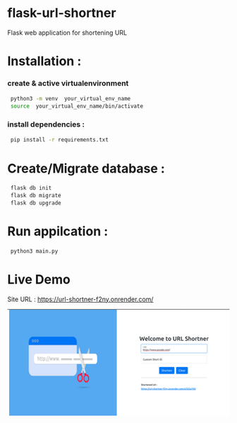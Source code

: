 # flask-url-shortner
Flask web application for shortening URL


# Installation :
### create & active virtualenvironment
```bash
 python3 -m venv  your_virtual_env_name
 source  your_virtual_env_name/bin/activate
```
	

### install dependencies :
```bash
 pip install -r requirements.txt
```

# Create/Migrate database :
```bash
 flask db init
 flask db migrate
 flask db upgrade
```

# Run appilcation :
```bash
 python3 main.py
```

# Live Demo
Site URL : https://url-shortner-f2ny.onrender.com/  

![Live Demo](app/static/images/demo_site.png?raw=true "Title")
